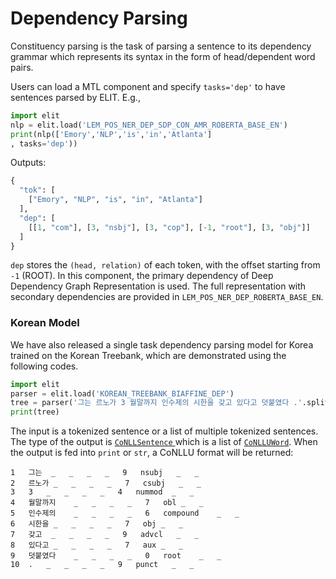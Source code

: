 # Dependency Parsing

Constituency parsing is the task of parsing a sentence to its dependency grammar which represents its syntax in the form of head/dependent word pairs. 

Users can load a MTL component and specify `tasks='dep'` to have sentences parsed by ELIT. E.g.,

```python
import elit
nlp = elit.load('LEM_POS_NER_DEP_SDP_CON_AMR_ROBERTA_BASE_EN')
print(nlp(['Emory','NLP','is','in','Atlanta']
, tasks='dep'))
```

Outputs:

```python
{
  "tok": [
    ["Emory", "NLP", "is", "in", "Atlanta"]
  ],
  "dep": [
    [[1, "com"], [3, "nsbj"], [3, "cop"], [-1, "root"], [3, "obj"]]
  ]
}
```

`dep` stores the `(head, relation)` of each token, with the offset starting from `-1` (ROOT). In this component, the primary dependency of Deep Dependency Graph Representation is used. The full representation with secondary dependencies are provided in `LEM_POS_NER_DEP_ROBERTA_BASE_EN`.

### Korean Model

We have also released a single task dependency parsing model for Korea trained on the Korean Treebank, which are demonstrated using the following codes.

```python
import elit
parser = elit.load('KOREAN_TREEBANK_BIAFFINE_DEP')
tree = parser('그는 르노가 3 월말까지 인수제의 시한을 갖고 있다고 덧붙였다 .'.split())
print(tree)
```

The input is a tokenized sentence or a list of multiple tokenized sentences. The type of the output is [`CoNLLSentence` ](https://github.com/emorynlp/elit/blob/main/elit/components/parsers/conll.py#L179) which is a list of [`CoNLLUWord`](https://github.com/emorynlp/elit/blob/main/elit/components/parsers/conll.py#L95). When the output is fed into `print` or `str`, a CoNLLU format will be returned:

```
1	그는	_	_	_	_	9	nsubj	_	_
2	르노가	_	_	_	_	7	csubj	_	_
3	3	_	_	_	_	4	nummod	_	_
4	월말까지	_	_	_	_	7	obl	_	_
5	인수제의	_	_	_	_	6	compound	_	_
6	시한을	_	_	_	_	7	obj	_	_
7	갖고	_	_	_	_	9	advcl	_	_
8	있다고	_	_	_	_	7	aux	_	_
9	덧붙였다	_	_	_	_	0	root	_	_
10	.	_	_	_	_	9	punct	_	_
```

